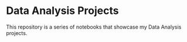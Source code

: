 # Data Analysis Projects
This repository is a series of notebooks that showcase my Data Analysis projects. 
